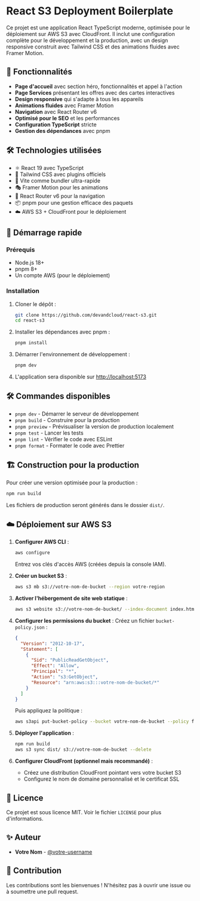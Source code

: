 # React S3 Deployment Boilerplate

Ce projet est une application React TypeScript moderne, optimisée pour le déploiement sur AWS S3 avec CloudFront. Il inclut une configuration complète pour le développement et la production, avec un design responsive construit avec Tailwind CSS et des animations fluides avec Framer Motion.

## 🚀 Fonctionnalités

- **Page d'accueil** avec section héro, fonctionnalités et appel à l'action
- **Page Services** présentant les offres avec des cartes interactives
- **Design responsive** qui s'adapte à tous les appareils
- **Animations fluides** avec Framer Motion
- **Navigation** avec React Router v6
- **Optimisé pour le SEO** et les performances
- **Configuration TypeScript** stricte
- **Gestion des dépendances** avec pnpm

## 🛠️ Technologies utilisées

- ⚛️ React 19 avec TypeScript
- 🎨 Tailwind CSS avec plugins officiels
- 🚀 Vite comme bundler ultra-rapide
- 🎭 Framer Motion pour les animations
- 🔄 React Router v6 pour la navigation
- 📦 pnpm pour une gestion efficace des paquets
- ☁️ AWS S3 + CloudFront pour le déploiement

## 🚀 Démarrage rapide

### Prérequis

- Node.js 18+
- pnpm 8+
- Un compte AWS (pour le déploiement)

### Installation

1. Cloner le dépôt :
   ```bash
   git clone https://github.com/devandcloud/react-s3.git
   cd react-s3
   ```

2. Installer les dépendances avec pnpm :
   ```bash
   pnpm install
   ```

3. Démarrer l'environnement de développement :
   ```bash
   pnpm dev
   ```

4. L'application sera disponible sur [http://localhost:5173](http://localhost:5173)

## 🛠️ Commandes disponibles

- `pnpm dev` - Démarrer le serveur de développement
- `pnpm build` - Construire pour la production
- `pnpm preview` - Prévisualiser la version de production localement
- `pnpm test` - Lancer les tests
- `pnpm lint` - Vérifier le code avec ESLint
- `pnpm format` - Formater le code avec Prettier

## 🏗️ Construction pour la production

Pour créer une version optimisée pour la production :

```bash
npm run build
```

Les fichiers de production seront générés dans le dossier `dist/`.

## ☁️ Déploiement sur AWS S3

1. **Configurer AWS CLI** :
   ```bash
   aws configure
   ```
   Entrez vos clés d'accès AWS (créées depuis la console IAM).

2. **Créer un bucket S3** :
   ```bash
   aws s3 mb s3://votre-nom-de-bucket --region votre-region
   ```

3. **Activer l'hébergement de site web statique** :
   ```bash
   aws s3 website s3://votre-nom-de-bucket/ --index-document index.html --error-document index.html
   ```

4. **Configurer les permissions du bucket** :
   Créez un fichier `bucket-policy.json` :
   ```json
   {
     "Version": "2012-10-17",
     "Statement": [
       {
         "Sid": "PublicReadGetObject",
         "Effect": "Allow",
         "Principal": "*",
         "Action": "s3:GetObject",
         "Resource": "arn:aws:s3:::votre-nom-de-bucket/*"
       }
     ]
   }
   ```
   Puis appliquez la politique :
   ```bash
   aws s3api put-bucket-policy --bucket votre-nom-de-bucket --policy file://bucket-policy.json
   ```

5. **Déployer l'application** :
   ```bash
   npm run build
   aws s3 sync dist/ s3://votre-nom-de-bucket --delete
   ```

6. **Configurer CloudFront (optionnel mais recommandé)** :
   - Créez une distribution CloudFront pointant vers votre bucket S3
   - Configurez le nom de domaine personnalisé et le certificat SSL

## 📄 Licence

Ce projet est sous licence MIT. Voir le fichier `LICENSE` pour plus d'informations.

## ✨ Auteur

- **Votre Nom** - [@votre-username](https://github.com/votre-username)

## 🤝 Contribution

Les contributions sont les bienvenues ! N'hésitez pas à ouvrir une issue ou à soumettre une pull request.
